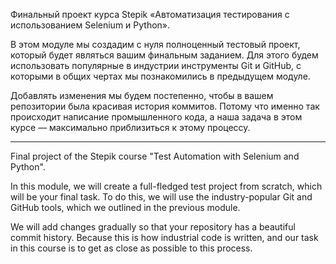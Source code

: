 Финальный проект курса Stepik «Автоматизация тестирования с использованием Selenium и Python».

В этом модуле мы создадим с нуля полноценный тестовый проект, который будет являться вашим финальным заданием. Для этого будем использовать популярные в индустрии инструменты Git и GitHub, с которыми в общих чертах мы познакомились в предыдущем модуле.

Добавлять изменения мы будем постепенно, чтобы в вашем репозитории была красивая история коммитов. Потому что именно так происходит написание промышленного кода, а наша задача в этом курсе — максимально приблизиться к этому процессу.

--------------------------------------------------------------------------------
Final project of the Stepik course "Test Automation with Selenium and Python".

In this module, we will create a full-fledged test project from scratch, which will be your final task. To do this, we will use the industry-popular Git and GitHub tools, which we outlined in the previous module.

We will add changes gradually so that your repository has a beautiful commit history. Because this is how industrial code is written, and our task in this course is to get as close as possible to this process.
